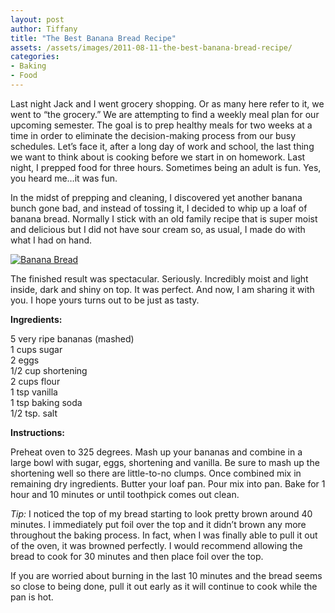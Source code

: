 ```yaml
---
layout: post
author: Tiffany
title: "The Best Banana Bread Recipe"
assets: /assets/images/2011-08-11-the-best-banana-bread-recipe/
categories: 
- Baking
- Food
---
```


Last night Jack and I went grocery shopping. Or as many here refer to it, we went to “the grocery.” We are attempting to find a weekly meal plan for our upcoming semester. The goal is to prep healthy meals for two weeks at a time in order to eliminate the decision-making process from our busy schedules. Let’s face it, after a long day of work and school, the last thing we want to think about is cooking before we start in on homework. Last night, I prepped food for three hours. Sometimes being an adult is fun. Yes, you heard me…it was fun.

In the midst of prepping and cleaning, I discovered yet another banana bunch gone bad, and instead of tossing it, I decided to whip up a loaf of banana bread. Normally I stick with an old family recipe that is super moist and delicious but I did not have sour cream so, as usual, I made do with what I had on hand.

[![](jekyll_uploads/2011/08/Banana-Bread-007-575x381.jpg "Banana Bread")](http://www.sweetpeonies.com/2011/08/the-best-banana-bread-recipe/banana-bread-007/)

The finished result was spectacular. Seriously. Incredibly moist and light inside, dark and shiny on top. It was perfect. And now, I am sharing it with you. I hope yours turns out to be just as tasty.

**Ingredients:**

5 very ripe bananas (mashed)  
1 cups sugar  
2 eggs  
1/2 cup shortening  
2 cups flour  
1 tsp vanilla  
1 tsp baking soda  
1/2 tsp. salt

**Instructions:**

Preheat oven to 325 degrees. Mash up your bananas and combine in a large bowl with sugar, eggs, shortening and vanilla. Be sure to mash up the shortening well so there are little-to-no clumps. Once combined mix in remaining dry ingredients. Butter your loaf pan. Pour mix into pan. Bake for 1 hour and 10 minutes or until toothpick comes out clean.

_Tip:_ I noticed the top of my bread starting to look pretty brown around 40 minutes. I immediately put foil over the top and it didn’t brown any more throughout the baking process. In fact, when I was finally able to pull it out of the oven, it was browned perfectly. I would recommend allowing the bread to cook for 30 minutes and then place foil over the top.

If you are worried about burning in the last 10 minutes and the bread seems so close to being done, pull it out early as it will continue to cook while the pan is hot.